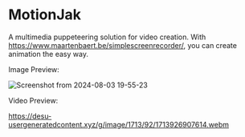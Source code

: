 # MotionJak

A multimedia puppeteering solution for video creation. With https://www.maartenbaert.be/simplescreenrecorder/, you can create animation the easy way.

Image Preview:

![Screenshot from 2024-08-03 19-55-23](https://github.com/user-attachments/assets/b47d8b2b-5c54-42aa-ab6e-8b2ddfa57bb4)

Video Preview:

https://desu-usergeneratedcontent.xyz/g/image/1713/92/1713926907614.webm
